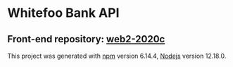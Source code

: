 
# Whitefoo Bank API

## Front-end repository: [web2-2020c](https://github.com/ktt45678/web2-2020c)

This project was generated with [npm](https://github.com/npm/cli) version 6.14.4, [Nodejs](https://github.com/nodejs/node) version 12.18.0.
